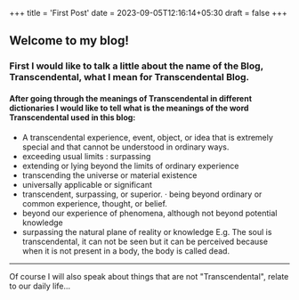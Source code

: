 +++
title = 'First Post'
date = 2023-09-05T12:16:14+05:30
draft = false
+++

## Welcome to my blog!

### First I would like to talk a little about the name of the Blog, Transcendental, what I mean for Transcendental Blog.

#### After going through the meanings of Transcendental in different dictionaries I would like to tell what is the meanings of the word Transcendental used in this blog:

- A transcendental experience, event, object, or idea that is extremely special and that cannot be understood in ordinary ways.
- exceeding usual limits : surpassing
- extending or lying beyond the limits of ordinary experience
- transcending the universe or material existence
- universally applicable or significant
- transcendent, surpassing, or superior. · being beyond ordinary or    
  common experience, thought, or belief.
- beyond our experience of phenomena, although not beyond potential 
  knowledge
- surpassing the natural plane of reality or knowledge
E.g. The soul is transcendental, it can not be seen but it can be perceived because when it is not present in a body, the body is called dead.

---
Of course I will also speak about things that are not "Transcendental", relate to our daily life...
